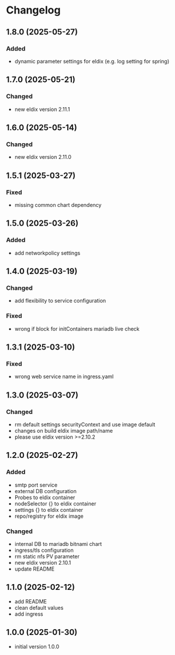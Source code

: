# Changelog

## 1.8.0 (2025-05-27)

### Added
* dynamic parameter settings for eldix (e.g. log setting for spring)

## 1.7.0 (2025-05-21)

### Changed
* new eldix version 2.11.1

## 1.6.0 (2025-05-14)

### Changed
* new eldix version 2.11.0

## 1.5.1 (2025-03-27)

### Fixed
* missing common chart dependency 

## 1.5.0 (2025-03-26)

### Added
* add networkpolicy settings

## 1.4.0 (2025-03-19)

### Changed
* add flexibility to service configuration 

### Fixed
* wrong if block for initContainers mariadb live check

## 1.3.1 (2025-03-10)

### Fixed
* wrong web service name in ingress.yaml

## 1.3.0 (2025-03-07)

### Changed
* rm default settings securityContext and use image default
* changes on build eldix image path/name
* please use eldix version >=2.10.2

## 1.2.0 (2025-02-27)

### Added
* smtp port service
* external DB configuration
* Probes to eldix container
* nodeSelector {} to eldix container
* settings {} to eldix container
* repo/registry for eldix image

### Changed
* internal DB to mariadb bitnami chart
* ingress/tls configuration
* rm static nfs PV parameter
* new eldix version 2.10.1
* update README 

## 1.1.0 (2025-02-12)

* add README
* clean default values
* add ingress

## 1.0.0 (2025-01-30)

* initial version 1.0.0
